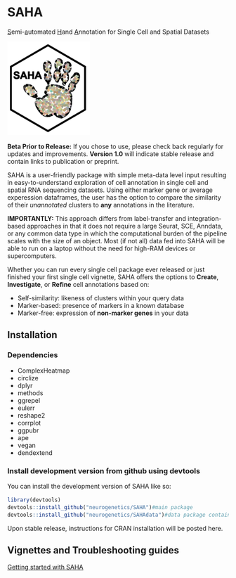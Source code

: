 
<!-- README.md is generated from README.Rmd. Please edit that file -->

# SAHA

<!-- badges: start -->

<!-- badges: end -->

<u>S</u>emi-<u>a</u>utomated <u>H</u>and <u>A</u>nnotation for Single
Cell and Spatial Datasets

<img src="files/SAHA_logo_wbg.png" width="188"/>

<b>Beta Prior to Release:</b> If you chose to use, please check back regularly for updates and improvements. <b>Version 1.0</b> will indicate stable release and contain links to publication or preprint.

SAHA is a user-friendly package with simple meta-data level input resulting in easy-to-understand exploration of cell annotation in single cell and spatial RNA sequencing datasets. Using either marker gene or average experession dataframes, the user has the option to compare the similarity of their <i>unannotated</i> clusters to <b>any</b> annotations in the literature.

<b>IMPORTANTLY:</b> This approach differs from label-transfer and integration-based approaches in that it does not require a large Seurat, SCE, Anndata, or any common data type in which the computational burden of the pipeline scales with the size of an object. Most (if not all) data fed into SAHA will be able to run on a laptop without the need for high-RAM devices or supercomputers.

Whether you can run every single cell package ever released or just finished your first single cell vignette, SAHA offers the options to <b>Create</b>, <b>Investigate</b>, or <b>Refine</b> cell annotations based on:
* Self-similarity: likeness of clusters within your query data
* Marker-based: presence of markers in a known database
* Marker-free: expression of <b>non-marker genes</b> in your data

## Installation

### Dependencies
* ComplexHeatmap
* circlize
* dplyr
* methods
* ggrepel
* eulerr
* reshape2
* corrplot
* ggpubr
* ape
* vegan
* dendextend
   
### Install development version from github using devtools

You can install the development version of SAHA like so:

``` r
library(devtools)
devtools::install_github("neurogenetics/SAHA")#main package
devtools::install_github("neurogenetics/SAHAdata")#data package containing Allen Brain Cell Atlas db inputs
```
Upon stable release, instructions for CRAN installation will be posted here.

## Vignettes and Troubleshooting guides
[Getting started with SAHA](https://github.com/neurogenetics/SAHA/wiki/SAHA-Main-Workflow)

